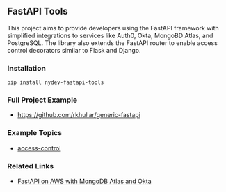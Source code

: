 ## FastAPI Tools

This project aims to provide developers using the FastAPI framework with simplified integrations to services like Auth0,
Okta, MongoBD Atlas, and PostgreSQL. The library also extends the FastAPI router to enable access control decorators
similar to Flask and Django.

### Installation
```shell
pip install nydev-fastapi-tools
```

### Full Project Example
- https://github.com/rkhullar/generic-fastapi

### Example Topics
- [access-control](docs/examples/access-control.md)

### Related Links
- [FastAPI on AWS with MongoDB Atlas and Okta][medium-tutorial]

[medium-tutorial]: https://medium.com/@rajan-khullar/fastapi-on-aws-with-mongodb-atlas-and-okta-6e37c1d9069 
